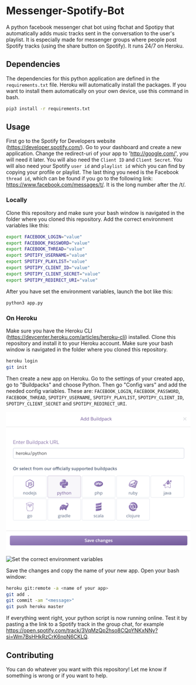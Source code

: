 # Messenger-Spotify-Bot
A python facebook messenger chat bot using fbchat and Spotipy that automatically adds music tracks sent in the conversation to the user's playlist. It is especially made for messenger groups where people post Spotify tracks (using the share button on Spotify). It runs 24/7 on Heroku.

## Dependencies

The dependencies for this python application are defined in the `requirements.txt` file. Heroku will automatically install the packages. If you want to install them automatically on your own device, use this command in bash.

```bash
pip3 install -r requirements.txt
```

## Usage

First go to the Spotify for Developers website (https://developer.spotify.com/). Go to your dashboard and create a new application. Change the redirect-uri of your app to 'http://google.com/', you will need it later. You will also need the `Client ID` and `Client Secret`. You will also need your Spotify `user id` and `playlist id` which you can find by copying your profile or playlist. The last thing you need is the Facebook `thread id`, which can be found if you go to the following link: https://www.facebook.com/messages/t/. It is the long number after the /t/.

### Locally
Clone this repository and make sure your bash window is navigated in the folder where you cloned this repository. Add the correct environment variables like this:

```bash
export FACEBOOK_LOGIN="value"
export FACEBOOK_PASSWORD="value"
export FACEBOOK_THREAD="value"
export SPOTIFY_USERNAME="value"
export SPOTIFY_PLAYLIST="value"
export SPOTIPY_CLIENT_ID="value"
export SPOTIPY_CLIENT_SECRET="value"
export SPOTIPY_REDIRECT_URI="value"
```

After you have set the environment variables, launch the bot like this:

```bash
python3 app.py
```
### On Heroku

Make sure you have the Heroku CLI (https://devcenter.heroku.com/articles/heroku-cli) installed. Clone this repository and install it to your Heroku account. Make sure your bash window is navigated in the folder where you cloned this repository.

```bash
heroku login
git init
```

Then create a new app on Heroku. Go to the settings of your created app, go to "Buildpacks" and choose Python. Then go "Config vars" and add the needed config variables. These are: `FACEBOOK_LOGIN`, `FACEBOOK_PASSWORD`, `FACEBOOK_THREAD`, `SPOTIFY_USERNAME`, `SPOTIFY_PLAYLIST`, `SPOTIPY_CLIENT_ID`, `SPOTIPY_CLIENT_SECRET` and `SPOTIPY_REDIRECT_URI`. 

![Choose the python buildpack](https://github.com/othellodesutter/Messenger-Spotify-Bot/blob/master/img/buildpack.png)

![Set the correct environment variables](https://github.com/othellodesutter/Messenger-Spotify-Bot/blob/master/img/variables.png)

Save the changes and copy the name of your new app. Open your bash window:

```bash
heroku git:remote -a <name of your app>
git add .
git commit -am "<message>"
git push heroku master
```

If everything went right, your python script is now running online. Test it by pasting a the link to a Spotify track in the group chat, for example https://open.spotify.com/track/3VqMzQp2hso8CQpYNKxNNy?si=Wm7BsHHkRzCrK6npN6CKLQ.

## Contributing
You can do whatever you want with this repository! Let me know if something is wrong or if you want to help.
